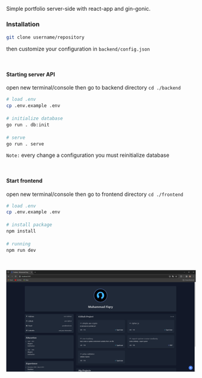 Simple portfolio server-side with react-app and gin-gonic.

### Installation
```bash
git clone username/repository
```
then customize your configuration in `backend/config.json`

<br/>

#### Starting server API
open new terminal/console then go to backend directory `cd ./backend`
```bash
# load .env
cp .env.example .env

# initialize database
go run . db:init

# serve
go run . serve
```
`Note:` every change a configuration you must reinitialize database

<br/>

#### Start frontend
open new terminal/console then go to frontend directory `cd ./frontend`
```bash
# load .env
cp .env.example .env

# install package
npm install

# running
npm run dev
```
<br />

![plot](./screenshot.png)


<br />